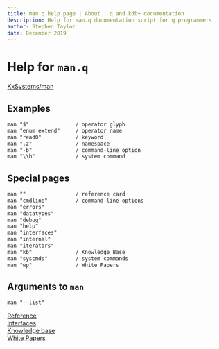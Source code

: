 ```yaml
---
title: man.q help page | About | q and kdb+ documentation
description: Help for man.q documentation script for q programmers
author: Stephen Taylor
date: December 2019
---
```

# Help for `man.q`


<i class="fab fa-github"></i>
[KxSystems/man](https://github.com/kxsystems/man)

## Examples
```txt
man "$"               / operator glyph
man "enum extend"     / operator name
man "read0"           / keyword
man ".z"              / namespace
man "-b"              / command-line option
man "\\b"             / system command
```


## Special pages
```txt
man ""                / reference card
man "cmdline"         / command-line options
man "errors"
man "datatypes"
man "debug"
man "help"
man "interfaces"
man "internal"
man "iterators"
man "kb"              / Knowledge Base
man "syscmds"         / system commands
man "wp"              / White Papers
```

## Arguments to `man`
```txt
man "--list"
```


<i class="fas fa-book"></i>
[Reference](../ref/index.md)
<br>
<i class="far fa-handshake"></i>
[Interfaces](../interfaces/index.md)
<br>
<i class="fas fa-graduation-cap"></i>
[Knowledge base](../kb/index.md)
<br>
<i class="far fa-map"></i>
[White Papers](../wp/index.md)

